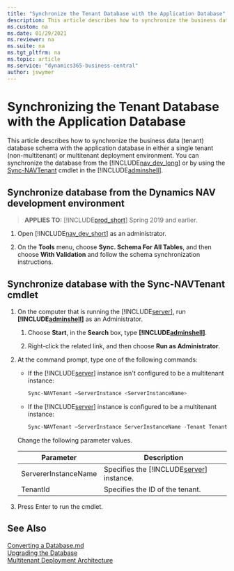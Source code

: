 ```yaml
---
title: "Synchronize the Tenant Database with the Application Database"
description: This article describes how to synchronize the business data (tenant) database schema with the application database in a single tenant or multitenant deployment environment
ms.custom: na
ms.date: 01/29/2021
ms.reviewer: na
ms.suite: na
ms.tgt_pltfrm: na
ms.topic: article
ms.service: "dynamics365-business-central"
author: jswymer
---
```

# Synchronizing the Tenant Database with the Application Database

This article describes how to synchronize the business data \(tenant\) database schema with the application database in either a single tenant (non-multitenant) or multitenant deployment environment. You can synchronize the database from the [!INCLUDE[nav_dev_long](../developer/includes/nav_dev_long_md.md)] or by using the [Sync-NAVTenant](/powershell/module/microsoft.dynamics.nav.management/sync-navtenant) cmdlet in the [!INCLUDE[adminshell](../developer/includes/adminshell.md)].

## Synchronize database from the Dynamics NAV development environment

> **APPLIES TO:** [!INCLUDE[prod_short](../developer/includes/prod_short.md)] Spring 2019 and earlier.

1. Open [!INCLUDE[nav_dev_short](../developer/includes/nav_dev_short_md.md)] as an administrator.

2. On the **Tools** menu, choose **Sync. Schema For All Tables**, and then choose **With Validation** and follow the schema synchronization instructions.

## Synchronize database with the Sync-NAVTenant cmdlet  

1. On the computer that is running the [!INCLUDE[server](../developer/includes/server.md)], run **[!INCLUDE[adminshell](../developer/includes/adminshell.md)]** as an Administrator.  

    1. Choose **Start**, in the **Search** box, type **[!INCLUDE[adminshell](../developer/includes/adminshell.md)]**.  

    2. Right-click the related link, and then choose **Run as Administrator**.  

2. At the command prompt, type one of the following commands:  

    - If the [!INCLUDE[server](../developer/includes/server.md)] instance isn't configured to be a multitenant instance:  

        ```powershell
        Sync-NAVTenant –ServerInstance <ServerInstanceName>  
        ```  

    - If the [!INCLUDE[server](../developer/includes/server.md)] instance is configured to be a multitenant instance:  

        ```powershell
        Sync-NAVTenant –ServerInstance ServerInstanceName -Tenant TenantId  
        ```  

     Change the following parameter values.  

    |Parameter|Description|
    |---------|-----------|
    |ServererInstanceName|Specifies the [!INCLUDE[server](../developer/includes/server.md)] instance.|
    |TenantId|Specifies the ID of the tenant.|

3.  Press Enter to run the cmdlet.  

## See Also  
[Converting a Database.md](../upgrade/Converting-a-Database.md)  
[Upgrading the Database](../upgrade/Upgrading-the-Data.md)  
[Multitenant Deployment Architecture](../deployment/Multitenant-Deployment-Architecture.md)   

